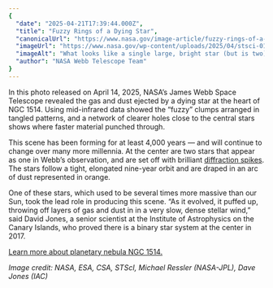 ```yaml
---
{
  "date": "2025-04-21T17:39:44.000Z",
  "title": "Fuzzy Rings of a Dying Star",
  "canonicalUrl": "https://www.nasa.gov/image-article/fuzzy-rings-of-a-dying-star/",
  "imageUrl": "https://www.nasa.gov/wp-content/uploads/2025/04/stsci-01jr92b3nyh10zq49kc8qmg569.png",
  "imageAlt": "What looks like a single large, bright star (but is two) shines with bright purple diffraction spikes at the center of a large, diffuse cylinder of gas and dust that is tipped to the right. At the center is a bright pink clumpy cloud that takes up about 25% of the view. The pink region has some holes and diffuse areas. Beyond that are two large rings seen at a roughly 60-degree angle that appear joined at top left and bottom right. The edges are denser, and form shallow V-shapes that go inward. The rings appear orange at top left and bottom right, and are blue at bottom and center right. There is diffuse orange material around the body. The black background of space is speckled with tiny stars and galaxies mostly in blues and yellows. A bigger blue star with spikes is just below and to the left of the central stars, but it is slightly smaller. Areas Webb did not observe are along the top edges, a thin vertical near the nebula at top left, and at the bottom left and right corners.",
  "author": "NASA Webb Telescope Team"
}
---
```


In this photo released on April 14, 2025, NASA’s James Webb Space Telescope revealed the gas and dust ejected by a dying star at the heart of NGC 1514. Using mid-infrared data showed the “fuzzy” clumps arranged in tangled patterns, and a network of clearer holes close to the central stars shows where faster material punched through.

This scene has been forming for at least 4,000 years — and will continue to change over many more millennia. At the center are two stars that appear as one in Webb’s observation, and are set off with brilliant [diffraction spikes](https://webbtelescope.org/contents/media/images/01G529MX46J7AFK61GAMSHKSSN). The stars follow a tight, elongated nine-year orbit and are draped in an arc of dust represented in orange.

One of these stars, which used to be several times more massive than our Sun, took the lead role in producing this scene. “As it evolved, it puffed up, throwing off layers of gas and dust in in a very slow, dense stellar wind,” said David Jones, a senior scientist at the Institute of Astrophysics on the Canary Islands, who proved there is a binary star system at the center in 2017.

[Learn more about planetary nebula NGC 1514.](https://science.nasa.gov/missions/webb/with-nasas-webb-dying-stars-energetic-display-comes-into-full-focus/)

_Image credit: NASA, ESA, CSA, STScI, Michael Ressler (NASA-JPL), Dave Jones (IAC)_
